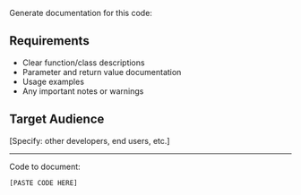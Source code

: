 Generate documentation for this code:

## Requirements
- Clear function/class descriptions
- Parameter and return value documentation
- Usage examples
- Any important notes or warnings

## Target Audience
[Specify: other developers, end users, etc.]

---
Code to document:
```
[PASTE CODE HERE]
```
